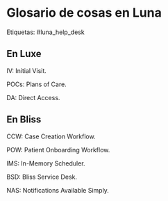 # Glosario de cosas en Luna

Etiquetas: #luna_help_desk 

## En Luxe

IV: Initial Visit.

POCs: Plans of Care.

DA: Direct Access.

## En Bliss

CCW: Case Creation Workflow.

POW: Patient Onboarding Workflow.

IMS: In-Memory Scheduler.

BSD: Bliss Service Desk.

NAS: Notifications Available Simply.